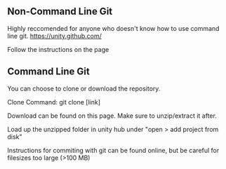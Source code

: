 
## Non-Command Line Git
Highly reccomended for anyone who doesn't know how to use command line git.
https://unity.github.com/

Follow the instructions on the page

## Command Line Git

You can choose to clone or download the repository.

Clone Command:
git clone [link]

Download can be found on this page. Make sure to unzip/extract it after.

Load up the unzipped folder in unity hub under "open > add project from disk"

Instructions for commiting with git can be found online, but be careful for filesizes too large (>100 MB)
